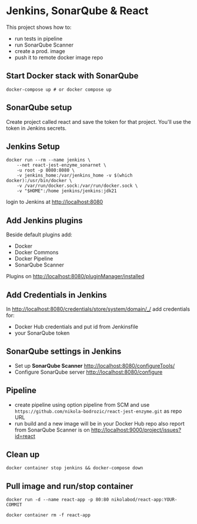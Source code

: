 # Jenkins, SonarQube & React

This project shows how to:

- run tests in pipeline
- run SonarQube Scanner
- create a prod. image
- push it to remote docker image repo

## Start Docker stack with SonarQube

```shell
docker-compose up # or docker compose up
```
## SonarQube setup

Create project called react and save the token for that project. You'll use the token in Jenkins secrets.

## Jenkins Setup

```shell
docker run --rm --name jenkins \
    --net react-jest-enzyme_sonarnet \
    -u root -p 8080:8080 \
    -v jenkins_home:/var/jenkins_home -v $(which docker):/usr/bin/docker \
    -v /var/run/docker.sock:/var/run/docker.sock \
    -v "$HOME":/home jenkins/jenkins:jdk21
```

login to Jenkins at <http://localhost:8080>

## Add Jenkins plugins

Beside default plugins add:

- Docker
- Docker Commons
- Docker Pipeline
- SonarQube Scanner

Plugins on <http://localhost:8080/pluginManager/installed>

## Add Credentials in Jenkins

In <http://localhost:8080/credentials/store/system/domain/_/> add credentials for:

- Docker Hub credentials and put id from Jenkinsfile
- your SonarQube token

## SonarQube settings in Jenkins

- Set up **SonarQube Scanner** <http://localhost:8080/configureTools/>
- Configure SonarQube server <http://localhost:8080/configure>

## Pipeline

- create pipeline using option pipeline from SCM and use `https://github.com/nikola-bodrozic/react-jest-enzyme.git` as repo URL
- run build and a new image will be in your Docker Hub repo also report from SonarQube Scanner is on <http://localhost:9000/project/issues?id=react>

## Clean up

```shell
docker container stop jenkins && docker-compose down
```

## Pull image and run/stop container

```shell
docker run -d --name react-app -p 80:80 nikolabod/react-app:YOUR-COMMIT
```

```shell
docker container rm -f react-app
```

